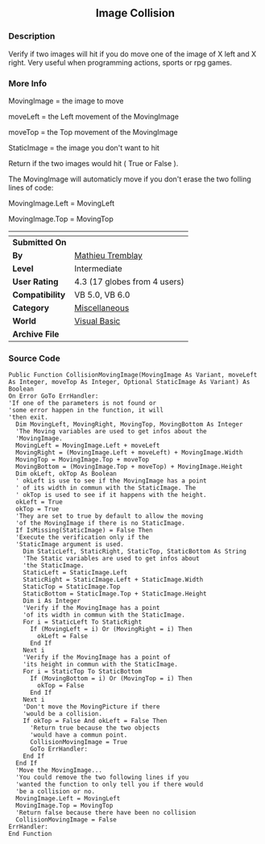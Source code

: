 ﻿<div align="center">

## Image Collision


</div>

### Description

Verify if two images will hit if you do move one of the image of X left and X right. Very useful when programming actions, sports or rpg games.
 
### More Info
 
MovingImage = the image to move

moveLeft  = the Left movement of the MovingImage

moveTop   = the Top movement of the MovingImage

StaticImage = the image you don't want to hit

Return if the two images would hit ( True or False ).

The MovingImage will automaticly move if you don't erase the two folling lines of code:

MovingImage.Left = MovingLeft

MovingImage.Top = MovingTop


<span>             |<span>
---                |---
**Submitted On**   |
**By**             |[Mathieu Tremblay](https://github.com/Planet-Source-Code/PSCIndex/blob/master/ByAuthor/mathieu-tremblay.md)
**Level**          |Intermediate
**User Rating**    |4.3 (17 globes from 4 users)
**Compatibility**  |VB 5\.0, VB 6\.0
**Category**       |[Miscellaneous](https://github.com/Planet-Source-Code/PSCIndex/blob/master/ByCategory/miscellaneous__1-1.md)
**World**          |[Visual Basic](https://github.com/Planet-Source-Code/PSCIndex/blob/master/ByWorld/visual-basic.md)
**Archive File**   |[](https://github.com/Planet-Source-Code/mathieu-tremblay-image-collision__1-11883/archive/master.zip)





### Source Code

```
Public Function CollisionMovingImage(MovingImage As Variant, moveLeft As Integer, moveTop As Integer, Optional StaticImage As Variant) As Boolean
On Error GoTo ErrHandler:
'If one of the parameters is not found or
'some error happen in the function, it will
'then exit.
  Dim MovingLeft, MovingRight, MovingTop, MovingBottom As Integer
  'The Moving variables are used to get infos about the
  'MovingImage.
  MovingLeft = MovingImage.Left + moveLeft
  MovingRight = (MovingImage.Left + moveLeft) + MovingImage.Width
  MovingTop = MovingImage.Top + moveTop
  MovingBottom = (MovingImage.Top + moveTop) + MovingImage.Height
  Dim okLeft, okTop As Boolean
  ' okLeft is use to see if the MovingImage has a point
  ' of its width in commun with the StaticImage. The
  ' okTop is used to see if it happens with the height.
  okLeft = True
  okTop = True
  'They are set to true by default to allow the moving
  'of the MovingImage if there is no StaticImage.
  If IsMissing(StaticImage) = False Then
  'Execute the verification only if the
  'StaticImage argument is used.
    Dim StaticLeft, StaticRight, StaticTop, StaticBottom As String
    'The Static variables are used to get infos about
    'the StaticImage.
    StaticLeft = StaticImage.Left
    StaticRight = StaticImage.Left + StaticImage.Width
    StaticTop = StaticImage.Top
    StaticBottom = StaticImage.Top + StaticImage.Height
    Dim i As Integer
    'Verify if the MovingImage has a point
    'of its width in commun with the StaticImage.
    For i = StaticLeft To StaticRight
      If (MovingLeft = i) Or (MovingRight = i) Then
        okLeft = False
      End If
    Next i
    'Verify if the MovingImage has a point of
    'its height in commun with the StaticImage.
    For i = StaticTop To StaticBottom
      If (MovingBottom = i) Or (MovingTop = i) Then
        okTop = False
      End If
    Next i
    'Don't move the MovingPicture if there
    'would be a collision.
    If okTop = False And okLeft = False Then
      'Return true because the two objects
      'would have a commun point.
      CollisionMovingImage = True
      GoTo ErrHandler:
    End If
  End If
  'Move the MovingImage...
  'You could remove the two following lines if you
  'wanted the function to only tell you if there would
  'be a collision or no.
  MovingImage.Left = MovingLeft
  MovingImage.Top = MovingTop
  'Return false because there have been no collision
  CollisionMovingImage = False
ErrHandler:
End Function
```

